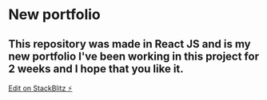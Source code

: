 # New portfolio

## This repository was made in React JS and is my new portfolio I've been working in this project for 2 weeks and I hope that you like it.

[Edit on StackBlitz ⚡️](https://stackblitz.com/edit/vitejs-vite-s2mcmh)
